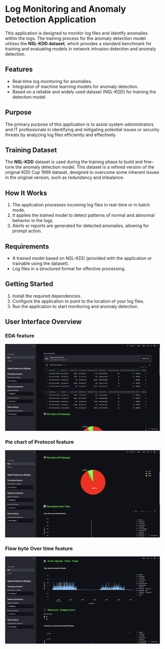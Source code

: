 # Log Monitoring and Anomaly Detection Application

This application is designed to monitor log files and identify anomalies within the logs. The training process for the anomaly detection model utilizes the **NSL-KDD dataset**, which provides a standard benchmark for training and evaluating models in network intrusion detection and anomaly detection.

## Features
- Real-time log monitoring for anomalies.
- Integration of machine learning models for anomaly detection.
- Based on a reliable and widely used dataset (NSL-KDD) for training the detection model.

## Purpose
The primary purpose of this application is to assist system administrators and IT professionals in identifying and mitigating potential issues or security threats by analyzing log files efficiently and effectively.

## Training Dataset
The **NSL-KDD** dataset is used during the training phase to build and fine-tune the anomaly detection model. This dataset is a refined version of the original KDD Cup 1999 dataset, designed to overcome some inherent issues in the original version, such as redundancy and imbalance.

## How It Works
1. The application processes incoming log files in real-time or in batch mode.
2. It applies the trained model to detect patterns of normal and abnormal behavior in the logs.
3. Alerts or reports are generated for detected anomalies, allowing for prompt action.

## Requirements
- A trained model based on NSL-KDD (provided with the application or trainable using the dataset).
- Log files in a structured format for effective processing.

## Getting Started
1. Install the required dependencies.
2. Configure the application to point to the location of your log files.
3. Run the application to start monitoring and anomaly detection.

## User Interface Overview
### EDA feature
![Application Homepage](Picture/pages_EDA1.png)

### Pie chart of Protocol feature
![Application Homepage](Picture/pages_EDA2.png)

### Flow byte Over time feature
![Application Homepage](Picture/pages_EDA3.png)
